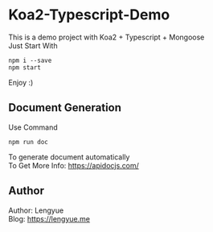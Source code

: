 # Koa2-Typescript-Demo
This is a demo project with Koa2 + Typescript + Mongoose  
Just Start With 
```shell
npm i --save
npm start
```

Enjoy :)  

## Document Generation
Use Command
```shell
npm run doc
```
To generate document automatically  
To Get More Info: https://apidocjs.com/

## Author
Author: Lengyue  
Blog: https://lengyue.me